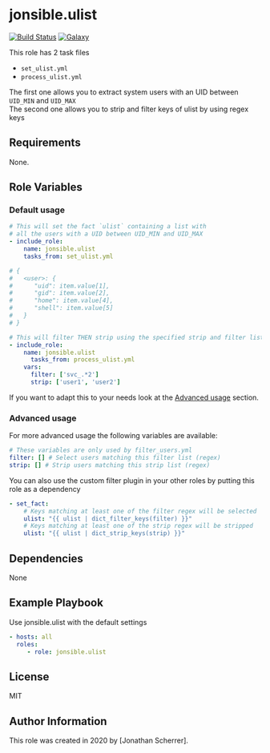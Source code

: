 # jonsible.ulist

[![Build Status](https://travis-ci.com/jonsible/ulist.svg?branch=master)](https://travis-ci.org/jonsible/ulist)
[![Galaxy](https://img.shields.io/badge/galaxy-jonsible.ulist-blue.svg)](https://galaxy.ansible.com/jonsible/ulist/)

This role has 2 task files

- `set_ulist.yml`
- `process_ulist.yml`

The first one allows you to extract system users with an UID between `UID_MIN` and `UID_MAX`  
The second one allows you to strip and filter keys of ulist by using regex keys
## Requirements

None.

## Role Variables

### Default usage

```yaml
# This will set the fact `ulist` containing a list with
# all the users with a UID between UID_MIN and UID_MAX
- include_role:
    name: jonsible.ulist
    tasks_from: set_ulist.yml

# { 
#   <user>: { 
#      "uid": item.value[1],
#      "gid": item.value[2],
#      "home": item.value[4],
#      "shell": item.value[5] 
#   }
# }

# This will filter THEN strip using the specified strip and filter lists
- include_role:
    name: jonsible.ulist
      tasks_from: process_ulist.yml
    vars:
      filter: ['svc_.*2']
      strip: ['user1', 'user2']
```
If you want to adapt this to your needs look at the [Advanced usage](#advanced-usage) section.

### Advanced usage

For more advanced usage the following variables are available:
```yaml
# These variables are only used by filter_users.yml
filter: [] # Select users matching this filter list (regex)
strip: [] # Strip users matching this strip list (regex)
```

You can also use the custom filter plugin in your other roles by putting this role as a dependency
```yaml
- set_fact:
    # Keys matching at least one of the filter regex will be selected
    ulist: "{{ ulist | dict_filter_keys(filter) }}"
    # Keys matching at least one of the strip regex will be stripped
    ulist: "{{ ulist | dict_strip_keys(strip) }}"
```

## Dependencies

None

## Example Playbook

Use jonsible.ulist with the default settings
```yaml
- hosts: all
  roles:
     - role: jonsible.ulist
```

## License

MIT

## Author Information

This role was created in 2020 by [Jonathan Scherrer].
